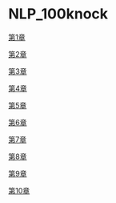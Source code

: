 # NLP_100knock
[第1章](https://colab.research.google.com/drive/15BTTnrNTa0l03zJg4EGh0fe339oXDdQ3?usp=sharing)

[第2章](https://colab.research.google.com/drive/1z3Rq3sGPK0tvEs3Dk30bevbOc8KO_40q?usp=sharing)

[第3章](https://colab.research.google.com/drive/1CGtlkXJEz4lCM5oJ9CTpgF7BsvO8FgGd?usp=sharing)

[第4章](https://colab.research.google.com/drive/1jRS65TrBn2JiwzceYszhZrwFeGwPJXj-?usp=sharing)

[第5章](https://colab.research.google.com/drive/1g_woKo60AuJZ929dDzLV4lGfdGTsQHxl?usp=sharing)

[第6章](https://colab.research.google.com/drive/1yHHdZz8vB3gAWQmofmUScGYKQrzSTLLr?usp=sharing)

[第7章](https://colab.research.google.com/drive/1XUgY8DdzPtgQq5QZ8earMDRCfa-4EZJs?usp=sharing)

[第8章](https://colab.research.google.com/drive/1jtEdZEW-JLT4k8Mh-8Fi8nqS_AZcgHpP?usp=sharing)

[第9章]()

[第10章]()
